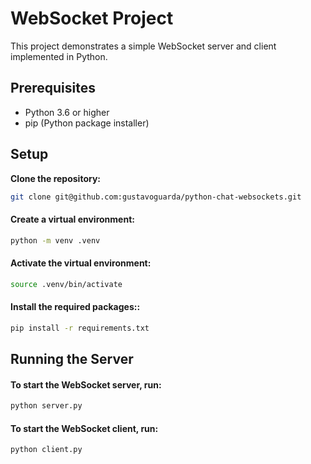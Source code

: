 # WebSocket Project

This project demonstrates a simple WebSocket server and client implemented in Python.

## Prerequisites

- Python 3.6 or higher
- pip (Python package installer)

## Setup

**Clone the repository:**

   ```bash
   git clone git@github.com:gustavoguarda/python-chat-websockets.git
   ```


#### Create a virtual environment:
```bash
python -m venv .venv
```

#### Activate the virtual environment:
```bash
source .venv/bin/activate
```

#### Install the required packages::
```bash
pip install -r requirements.txt
```

## Running the Server

#### To start the WebSocket server, run:
```bash
python server.py
```

#### To start the WebSocket client, run:
```bash
python client.py
```